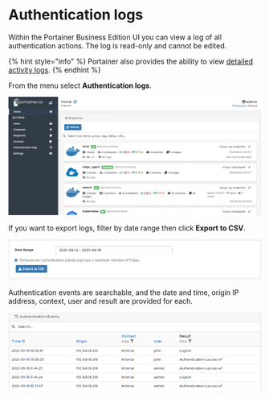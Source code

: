 # Authentication logs

Within the Portainer Business Edition UI you can view a log of all authentication actions. The log is read-only and cannot be edited.

{% hint style="info" %}
Portainer also provides the ability to view [detailed activity logs](activity.md).
{% endhint %}

From the menu select **Authentication logs**.

![](../../.gitbook/assets/be-logs-1.gif)

If you want to export logs, filter by date range then click **Export to CSV**.

![](../../.gitbook/assets/be-logs-2.png)

Authentication events are searchable, and the date and time, origin IP address, context, user and result are provided for each.

![](../../.gitbook/assets/be-logs-3.png)



